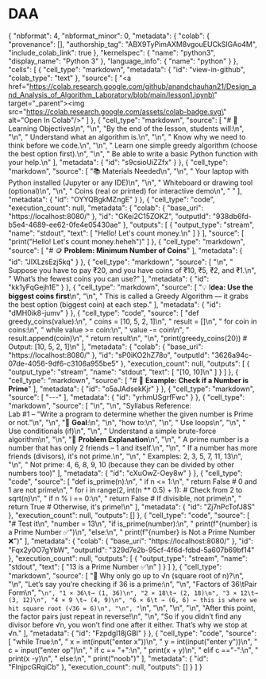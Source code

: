 # DAA
{
  "nbformat": 4,
  "nbformat_minor": 0,
  "metadata": {
    "colab": {
      "provenance": [],
      "authorship_tag": "ABX9TyPimAXM8vgouEUCkSIGAo4M",
      "include_colab_link": true
    },
    "kernelspec": {
      "name": "python3",
      "display_name": "Python 3"
    },
    "language_info": {
      "name": "python"
    }
  },
  "cells": [
    {
      "cell_type": "markdown",
      "metadata": {
        "id": "view-in-github",
        "colab_type": "text"
      },
      "source": [
        "<a href=\"https://colab.research.google.com/github/anandchauhan21/Design_and_Analysis_of_Algorithm_Laboratory/blob/main/lesson1.ipynb\" target=\"_parent\"><img src=\"https://colab.research.google.com/assets/colab-badge.svg\" alt=\"Open In Colab\"/></a>"
      ]
    },
    {
      "cell_type": "markdown",
      "source": [
        "# 📝 Learning Objectives\n",
        "\n",
        "By the end of the lesson, students will:\n",
        "\n",
        "    Understand what an algorithm is.\n",
        "\n",
        "    Know why we need to think before we code.\n",
        "\n",
        "    Learn one simple greedy algorithm (choose the best option first).\n",
        "\n",
        "    Be able to write a basic Python function with your help.\n"
      ],
      "metadata": {
        "id": "s9csioUiZZfx"
      }
    },
    {
      "cell_type": "markdown",
      "source": [
        "📚 Materials Needed\n",
        "\n",
        "    Your laptop with Python installed (Jupyter or any IDE)\n",
        "\n",
        "    Whiteboard or drawing tool (optional)\n",
        "\n",
        "    Coins (real or printed) for interactive demo\n",
        "    "
      ],
      "metadata": {
        "id": "OYYQBgkMZngE"
      }
    },
    {
      "cell_type": "code",
      "execution_count": null,
      "metadata": {
        "colab": {
          "base_uri": "https://localhost:8080/"
        },
        "id": "GKei2C15ZOKZ",
        "outputId": "938db6fd-b5e4-4689-ee62-0fe4e05430ae"
      },
      "outputs": [
        {
          "output_type": "stream",
          "name": "stdout",
          "text": [
            "Hello! Let's count money.\n"
          ]
        }
      ],
      "source": [
        "print(\"Hello! Let's count money.heheh\")"
      ]
    },
    {
      "cell_type": "markdown",
      "source": [
        "# 🪙 **Problem: Minimum Number of Coins**"
      ],
      "metadata": {
        "id": "JlXLzsEzj5kq"
      }
    },
    {
      "cell_type": "markdown",
      "source": [
        "\n",
        "    Suppose you have to pay ₹20, and you have coins of ₹10, ₹5, ₹2, and ₹1.\n",
        "    What’s the fewest coins you can use?"
      ],
      "metadata": {
        "id": "kk1yFqGejh1E"
      }
    },
    {
      "cell_type": "markdown",
      "source": [
        "💡 I**dea: Use the biggest coins first**\n",
        "\n",
        "   This is called a Greedy Algorithm — it grabs the best option (biggest coin) at each step."
      ],
      "metadata": {
        "id": "dMH0ik8-jumv"
      }
    },
    {
      "cell_type": "code",
      "source": [
        "def greedy_coins(value):\n",
        "    coins = [10, 5, 2, 1]\n",
        "    result = []\n",
        "    for coin in coins:\n",
        "        while value >= coin:\n",
        "            value -= coin\n",
        "            result.append(coin)\n",
        "    return result\n",
        "\n",
        "print(greedy_coins(20))  # Output: [10, 5, 2, 1]\n"
      ],
      "metadata": {
        "colab": {
          "base_uri": "https://localhost:8080/"
        },
        "id": "sP0iKO2hZ78o",
        "outputId": "3626a94c-07de-4056-9df6-c3106a955be5"
      },
      "execution_count": null,
      "outputs": [
        {
          "output_type": "stream",
          "name": "stdout",
          "text": [
            "[10, 10]\n"
          ]
        }
      ]
    },
    {
      "cell_type": "markdown",
      "source": [
        "# 📘 **Example: Check if a Number is Prime**"
      ],
      "metadata": {
        "id": "o5aJAdsekKjr"
      }
    },
    {
      "cell_type": "markdown",
      "source": [
        "---"
      ],
      "metadata": {
        "id": "yrhmUSgrfFwc"
      }
    },
    {
      "cell_type": "markdown",
      "source": [
        "\n",
        "\n",
        "Syllabus Reference: <br> Lab #1 – \"Write a program to determine whether the given number is Prime or not.\"\n",
        "\n",
        "🎯 **Goal**:\n",
        "\n",
        "how to:\n",
        "\n",
        "    Use loops\n",
        "\n",
        "    Use conditionals (if)\n",
        "\n",
        "    Understand a simple brute-force algorithm\n",
        "\n",
        "🧠 **Problem Explanation**\n",
        "\n",
        "    A prime number is a number that has only 2 friends – 1 and itself.\n",
        "\n",
        "    If a number has more friends (divisors), it's not prime.\n",
        "\n",
        "    Examples: 2, 3, 5, 7, 11, 13\n",
        "\n",
        "    Not prime: 4, 6, 8, 9, 10 (because they can be divided by other numbers too)"
      ],
      "metadata": {
        "id": "cXuOwZ-Oey8w"
      }
    },
    {
      "cell_type": "code",
      "source": [
        "def is_prime(n):\n",
        "    if n <= 1:\n",
        "        return False  # 0 and 1 are not prime\n",
        "    for i in range(2, int(n ** 0.5) + 1):  # Check from 2 to sqrt(n)\n",
        "        if n % i == 0:\n",
        "            return False  # If divisible, not prime\n",
        "    return True  # Otherwise, it's prime!\n"
      ],
      "metadata": {
        "id": "Zj7nPcTofJ8S"
      },
      "execution_count": null,
      "outputs": []
    },
    {
      "cell_type": "code",
      "source": [
        "# Test it\n",
        "number = 13\n",
        "if is_prime(number):\n",
        "    print(f\"{number} is a Prime Number ✅\")\n",
        "else:\n",
        "    print(f\"{number} is Not a Prime Number ❌\")"
      ],
      "metadata": {
        "colab": {
          "base_uri": "https://localhost:8080/"
        },
        "id": "Fqx2y0O7gYbW",
        "outputId": "329d7e2b-95cf-4f6d-fdbd-5a607b69bf14"
      },
      "execution_count": null,
      "outputs": [
        {
          "output_type": "stream",
          "name": "stdout",
          "text": [
            "13 is a Prime Number ✅\n"
          ]
        }
      ]
    },
    {
      "cell_type": "markdown",
      "source": [
        "🧮 Why only go up to √n (square root of n)?\n",
        "\n",
        "Let’s say you’re checking if 36 is a prime:\n",
        "\n",
        "Factors of 36\tPair Form\n",
        "```\n",
        "1 × 36\t→ (1, 36)\n",
        "2 × 18\t→ (2, 18)\n",
        "3 × 12\t→ (3, 12)\n",
        "4 × 9 \t→ (4, 9)\n",
        "6 × 6\t → (6, 6) ← this is where we hit square root (√36 = 6)\n",
        "\n",
        "```\n",
        "\n",
        "\n",
        "\n",
        "After this point, the factor pairs just repeat in reverse!\n",
        "\n",
        "So if you didn’t find any divisor before √n, you won’t find one after it either. That’s why we stop at √n."
      ],
      "metadata": {
        "id": "Fzpdgl18jGBI"
      }
    },
    {
      "cell_type": "code",
      "source": [
        "while True:\n",
        "  x = int(input(\"enter x\"))\n",
        "  y = int(input(\"enter y\"))\n",
        "  c = input(\"enter op\")\n",
        "  if c == \"+\":\n",
        "    print(x + y)\n",
        "  elif c ==\"-\":\n",
        "    print(x -y)\n",
        "  else:\n",
        "    print(\"noob\")"
      ],
      "metadata": {
        "id": "FlnjpcGRqiCb"
      },
      "execution_count": null,
      "outputs": []
    }
  ]
}
